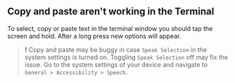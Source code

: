 ## Copy and paste aren't working in the Terminal
To select, copy or paste text in the terminal window you should tap the screen and hold. After a long press new options will appear. 

> **!** Copy and paste may be buggy in case `Speak Selection` in the system settings is turned on. Toggling `Speak Selection` off may fix the issue. Go to the system settings of your device and navigate to `General > Accessibility > Speech`. 
